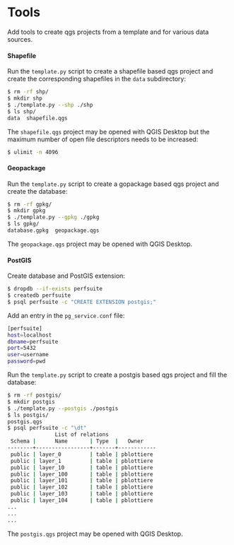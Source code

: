 # Tools

Add tools to create qgs projects from a template and for various data sources.

#### Shapefile

Run the `template.py` script to create a shapefile based qgs project and create
the corresponding shapefiles in the `data` subdirectory:

```` bash
$ rm -rf shp/
$ mkdir shp
$ ./template.py --shp ./shp
$ ls shp/
data  shapefile.qgs
````

The `shapefile.qgs` project may be opened with QGIS Desktop but the maximum
number of open file descriptors needs to be increased:

```` bash
$ ulimit -n 4096
````

#### Geopackage

Run the `template.py` script to create a gopackage based qgs project and create
the database:

```` bash
$ rm -rf gpkg/
$ mkdir gpkg
$ ./template.py --gpkg ./gpkg
$ ls gpkg/
database.gpkg  geopackage.qgs
````

The `geopackage.qgs` project may be opened with QGIS Desktop.

#### PostGIS

Create database and PostGIS extension:

```` bash
$ dropdb --if-exists perfsuite
$ createdb perfsuite
$ psql perfsuite -c "CREATE EXTENSION postgis;"
````

Add an entry in the `pg_service.conf` file:

```` bash
[perfsuite]
host=localhost
dbname=perfsuite
port=5432
user=username
password=pwd
````

Run the `template.py` script to create a postgis based qgs project and fill the
database:

```` bash
$ rm -rf postgis/
$ mkdir postgis
$ ./template.py --postgis ./postgis
$ ls postgis/
postgis.qgs
$ psql perfsuite -c "\dt"
               List of relations
 Schema |      Name       | Type  |   Owner
--------+-----------------+-------+------------
 public | layer_0         | table | pblottiere
 public | layer_1         | table | pblottiere
 public | layer_10        | table | pblottiere
 public | layer_100       | table | pblottiere
 public | layer_101       | table | pblottiere
 public | layer_102       | table | pblottiere
 public | layer_103       | table | pblottiere
 public | layer_104       | table | pblottiere
...
...
...
````

The `postgis.qgs` project may be opened with QGIS Desktop.
